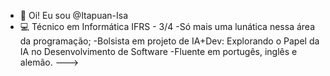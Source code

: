 - 👋 Oi! Eu sou @Itapuan-Isa
- 💻 Técnico em Informática IFRS - 3/4
-Só mais uma lunática nessa área da programação;
-Bolsista em projeto de IA+Dev: Explorando o Papel da IA no Desenvolvimento de Software
-Fluente em portugês, inglês e alemão. 
--->
